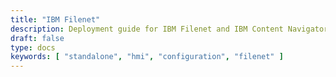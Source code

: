 ```yaml
---
title: "IBM Filenet"
description: Deployment guide for IBM Filenet and IBM Content Navigator
draft: false
type: docs
keywords: [ "standalone", "hmi", "configuration", "filenet" ]
---
```


